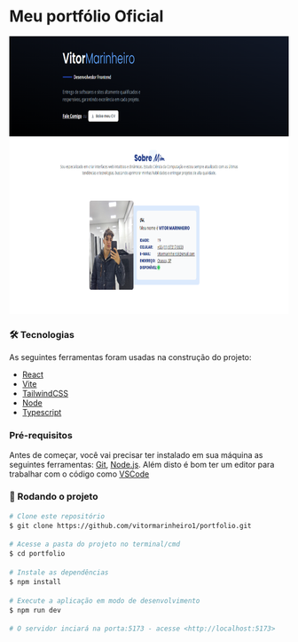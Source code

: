 # Meu portfólio Oficial
<img height="500" src="/public/portfolio.png">

### 🛠 Tecnologias

As seguintes ferramentas foram usadas na construção do projeto:
- [React](https://pt-br.reactjs.org/)
- [Vite](https://vitejs.dev/)
- [TailwindCSS](https://tailwindcss.com/)
- [Node](https://nodejs.org/en)
- [Typescript](https://www.typescriptlang.org/)


### Pré-requisitos

Antes de começar, você vai precisar ter instalado em sua máquina as seguintes ferramentas:
[Git](https://git-scm.com), [Node.js](https://nodejs.org/en/).
Além disto é bom ter um editor para trabalhar com o código como [VSCode](https://code.visualstudio.com/)

### 🎲 Rodando o projeto

```bash
# Clone este repositório
$ git clone https://github.com/vitormarinheiro1/portfolio.git

# Acesse a pasta do projeto no terminal/cmd
$ cd portfolio

# Instale as dependências
$ npm install

# Execute a aplicação em modo de desenvolvimento
$ npm run dev

# O servidor inciará na porta:5173 - acesse <http://localhost:5173>
```